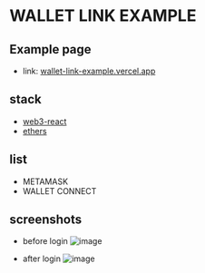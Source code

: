 # WALLET LINK EXAMPLE

## Example page

- link: [wallet-link-example.vercel.app](wallet-link-example.vercel.app)

## stack

- [web3-react](https://github.com/NoahZinsmeister/web3-react)
- [ethers](https://github.com/ethers-io/ethers.js)

## list

- METAMASK
- WALLET CONNECT

## screenshots

- before login
  ![image](https://user-images.githubusercontent.com/35371660/147808045-ea9075b0-d0fb-4e94-acf3-45fc15146ffe.png)

- after login
  ![image](https://user-images.githubusercontent.com/35371660/147808189-3b1a223b-12bd-4008-8182-4537d48a2c94.png)
